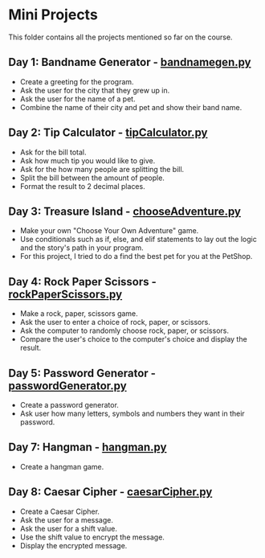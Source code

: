 # Mini Projects

This folder contains all the projects mentioned so far on the course.

## Day 1: Bandname Generator - [bandnamegen.py](https://github.com/patriciaong977/100-Days-of-Python/blob/master/Mini%20Projects/bandnamegen.py)

- Create a greeting for the program.
- Ask the user for the city that they grew up in.
- Ask the user for the name of a pet.
- Combine the name of their city and pet and show their band name.

## Day 2: Tip Calculator - [tipCalculator.py](https://github.com/patriciaong977/100-Days-of-Python/blob/master/Mini%20Projects/bandnamegen.py)

- Ask for the bill total.
- Ask how much tip you would like to give.
- Ask for the how many people are splitting the bill.
- Split the bill between the amount of people.
- Format the result to 2 decimal places.

## Day 3: Treasure Island - [chooseAdventure.py](https://github.com/patriciaong977/100-Days-of-Python/blob/master/Mini%20Projects/chooseAdventure.py)

- Make your own "Choose Your Own Adventure" game.
- Use conditionals such as if, else, and elif statements to lay out the logic and the story's path in your program.
- For this project, I tried to do a find the best pet for you at the PetShop.

## Day 4: Rock Paper Scissors - [rockPaperScissors.py](https://github.com/patriciaong977/100-Days-of-Python/blob/master/Mini%20Projects/rockPaperScissors.py)

- Make a rock, paper, scissors game.
- Ask the user to enter a choice of rock, paper, or scissors.
- Ask the computer to randomly choose rock, paper, or scissors.
- Compare the user's choice to the computer's choice and display the result.

## Day 5: Password Generator - [passwordGenerator.py](https://github.com/patriciaong977/100-Days-of-Python/blob/master/Mini%20Projects/createPWGen.py)

- Create a password generator.
- Ask user how many letters, symbols and numbers they want in their password.

## Day 7: Hangman - [hangman.py](https://github.com/patriciaong977/100-Days-of-Python/blob/master/Mini%20Projects/Hangman/hangman.py)

- Create a hangman game.

## Day 8: Caesar Cipher - [caesarCipher.py](https://github.com/patriciaong977/100-Days-of-Python/blob/master/Mini%20Projects/caesarCipher/caesarCipher.py)
- Create a Caesar Cipher.
- Ask the user for a message.
- Ask the user for a shift value.
- Use the shift value to encrypt the message.
- Display the encrypted message.
